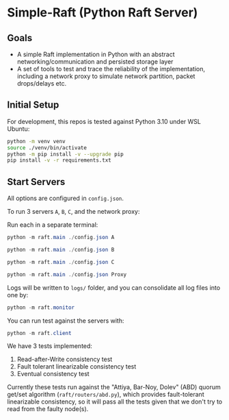 # Simple-Raft (Python Raft Server)

## Goals

- A simple Raft implementation in Python with an abstract networking/communication and persisted storage layer
- A set of tools to test and trace the reliability of the implementation, including a network proxy to simulate network partition, packet drops/delays etc.

## Initial Setup

For development, this repos is tested against Python 3.10 under WSL Ubuntu:

```bash
python -m venv venv
source ./venv/bin/activate
python -m pip install -v --upgrade pip 
pip install -v -r requirements.txt
```

## Start Servers

All options are configured in `config.json`.

To run 3 servers `A`, `B`, `C`, and the network proxy:

Run each in a separate terminal:

```powershell
python -m raft.main ./config.json A
```

```powershell
python -m raft.main ./config.json B
```

```powershell
python -m raft.main ./config.json C
```

```powershell
python -m raft.main ./config.json Proxy
```

Logs will be written to `logs/` folder, and you can consolidate all log files into one by:

```powershell
python -m raft.monitor
```

You can run test against the servers with:

```powershell
python -m raft.client
```

We have 3 tests implemented:

1. Read-after-Write consistency test
2. Fault tolerant linearizable consistency test
3. Eventual consistency test

Currently these tests run against the "Attiya, Bar-Noy, Dolev" (ABD) quorum get/set algorithm (`raft/routers/abd.py`), which provides fault-tolerant linearizable consistency, so it will pass all the tests given that we don't try to read from the faulty node(s).
